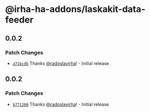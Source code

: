 # @irha-ha-addons/laskakit-data-feeder

## 0.0.2

### Patch Changes

- [`a71bcdb`](https://github.com/radoslavirha/ha-addons/commit/a71bcdbd0b84014c6bf1288b3efeaab0f43236c3) Thanks [@radoslavirha](https://github.com/radoslavirha)! - Initial release

## 0.0.2

### Patch Changes

- [`b771200`](https://github.com/radoslavirha/ha-addons/commit/b771200f366bfdcdddabd85830bb43af71667354) Thanks [@radoslavirha](https://github.com/radoslavirha)! - Initial release
